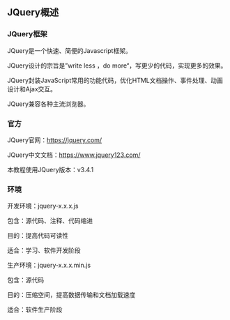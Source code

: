 ## JQuery概述



### JQuery框架



JQuery是一个快速、简便的Javascript框架。

JQuery设计的宗旨是”write less ，do more“，写更少的代码，实现更多的效果。

JQuery封装JavaScript常用的功能代码，优化HTML文档操作、事件处理、动画设计和Ajax交互。

JQuery兼容各种主流浏览器。



### 官方



JQuery官网：https://jquery.com/

JQuery中文文档：https://www.jquery123.com/

本教程使用JQuery版本：v3.4.1



### 环境



开发环境：jquery-x.x.x.js

包含：源代码、注释、代码缩进

目的：提高代码可读性

适合：学习、软件开发阶段



生产环境：jquery-x.x.x.min.js

包含：源代码

目的：压缩空间，提高数据传输和文档加载速度

适合：软件生产阶段